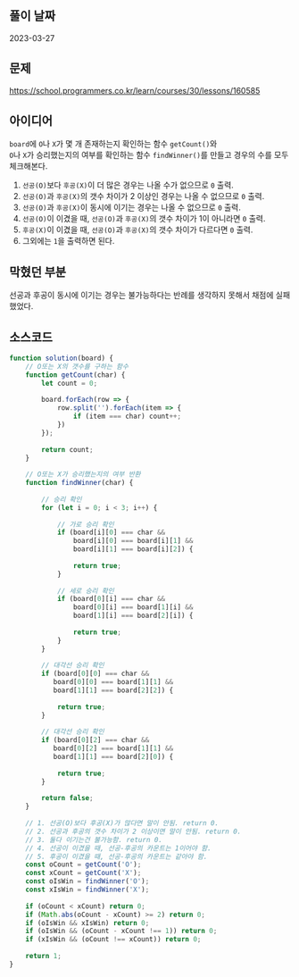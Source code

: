 ## 풀이 날짜
2023-03-27

## 문제
https://school.programmers.co.kr/learn/courses/30/lessons/160585

## 아이디어
`board`에 `O`나 `X`가 몇 개 존재하는지 확인하는 함수 `getCount()`와  
`O`나 `X`가 승리했는지의 여부를 확인하는 함수 `findWinner()`를 만들고 경우의 수를 모두 체크해본다.  
1. `선공(O)`보다 `후공(X)`이 더 많은 경우는 나올 수가 없으므로 `0` 출력.  
2. `선공(O)`과 `후공(X)`의 갯수 차이가 2 이상인 경우는 나올 수 없으므로 `0` 출력.  
3. `선공(O)`과 `후공(X)`이 동시에 이기는 경우는 나올 수 없으므로 `0` 출력.  
4. `선공(O)`이 이겼을 때, `선공(O)`과 `후공(X)`의 갯수 차이가 1이 아니라면 `0` 출력.  
5. `후공(X)`이 이겼을 때, `선공(O)`과 `후공(X)`의 갯수 차이가 다르다면 `0` 출력.  
6. 그외에는 `1`을 출력하면 된다.

## 막혔던 부분
선공과 후공이 동시에 이기는 경우는 불가능하다는 반례를 생각하지 못해서 채점에 실패했었다.

## 소스코드
```js
function solution(board) {
    // O또는 X의 갯수를 구하는 함수
    function getCount(char) {
        let count = 0;
        
        board.forEach(row => {
            row.split('').forEach(item => {
                if (item === char) count++;
            }) 
        });
        
        return count;
    }
    
    // O또는 X가 승리했는지의 여부 반환
    function findWinner(char) {
        
        // 승리 확인
        for (let i = 0; i < 3; i++) {
            
            // 가로 승리 확인
            if (board[i][0] === char &&
                board[i][0] === board[i][1] &&
                board[i][1] === board[i][2]) {
                
                return true;
            }
            
            // 세로 승리 확인
            if (board[0][i] === char &&
                board[0][i] === board[1][i] &&
                board[1][i] === board[2][i]) {
                
                return true;
            }
        }
        
        // 대각선 승리 확인
        if (board[0][0] === char &&
           board[0][0] === board[1][1] &&
           board[1][1] === board[2][2]) {
            
            return true;
        }
        
        // 대각선 승리 확인
        if (board[0][2] === char &&
           board[0][2] === board[1][1] &&
           board[1][1] === board[2][0]) {
            
            return true;
        }
        
        return false;
    }
    
    // 1. 선공(O)보다 후공(X)가 많다면 말이 안됨. return 0.
    // 2. 선공과 후공의 갯수 차이가 2 이상이면 말이 안됨. return 0.
    // 3. 둘다 이기는건 불가능함. return 0.
    // 4. 선공이 이겼을 때, 선공-후공의 카운트는 1이어야 함.
    // 5. 후공이 이겼을 때, 선공-후공의 카운트는 같아야 함.
    const oCount = getCount('O');
    const xCount = getCount('X');
    const oIsWin = findWinner('O');
    const xIsWin = findWinner('X');
    
    if (oCount < xCount) return 0;
    if (Math.abs(oCount - xCount) >= 2) return 0;
    if (oIsWin && xIsWin) return 0;
    if (oIsWin && (oCount - xCount !== 1)) return 0;
    if (xIsWin && (oCount !== xCount)) return 0;
    
    return 1;
}
```
